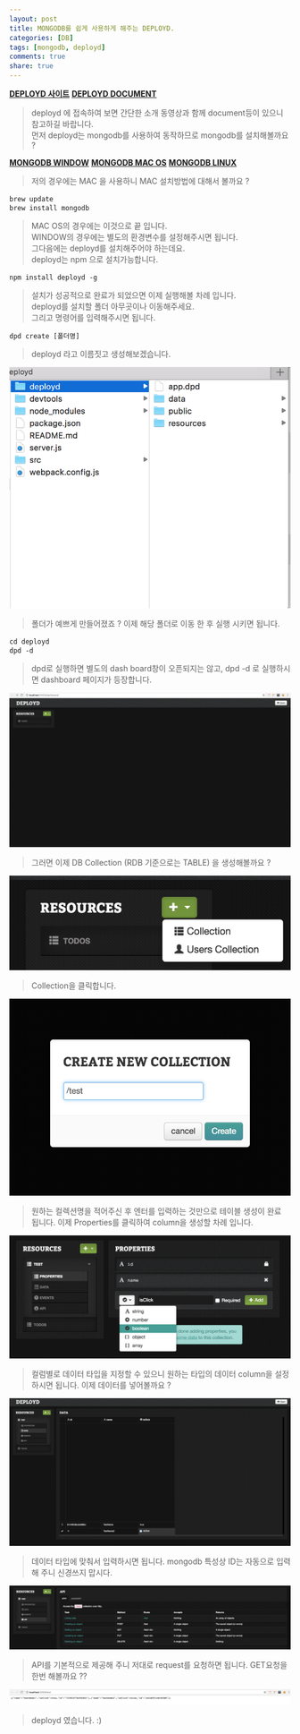 ```yaml
---
layout: post
title: MONGODB를 쉽게 사용하게 해주는 DEPLOYD.
categories: [DB]
tags: [mongodb, deployd]
comments: true
share: true
---
```


**[DEPLOYD 사이트](http://deployd.com)**
**[DEPLOYD DOCUMENT](http://docs.deployd.com/docs/)**

> deployd 에 접속하여 보면 간단한 소개 동영상과 함께 document등이 있으니 참고하길 바랍니다.  
> 먼저 deployd는 mongodb를 사용하여 동작하므로 mongodb를 설치해볼까요 ? 
  
**[MONGODB WINDOW](https://docs.mongodb.com/manual/tutorial/install-mongodb-on-windows/)**
**[MONGODB MAC OS](https://docs.mongodb.com/manual/tutorial/install-mongodb-on-os-x/)**
**[MONGODB LINUX](https://docs.mongodb.com/manual/administration/install-on-linux/)**

  
> 저의 경우에는 MAC 을 사용하니 MAC 설치방법에 대해서 볼까요 ?   

```cli
brew update
brew install mongodb
```  

> MAC OS의 경우에는 이것으로 끝 입니다.   
> WINDOW의 경우에는 별도의 환경변수를 설정해주시면 됩니다.   
> 그다음에는 deployd를 설치해주어야 하는데요.   
> deployd는 npm 으로 설치가능합니다.  

```cli
npm install deployd -g
```


> 설치가 성공적으로 완료가 되었으면 이제 실행해볼 차례 입니다.   
> deployd를 설치할 폴더 아무곳이나 이동해주세요.   
> 그리고 명령어를 입력해주시면 됩니다.   

```cli
dpd create [폴더명]
```

> deployd 라고 이름짓고 생성해보겠습니다.  

![이미지](/resources/images/library/deployd/1.png)  

> 폴더가 예쁘게 만들어졌죠 ? 
> 이제 해당 폴더로 이동 한 후 실행 시키면 됩니다.

```cli
cd deployd
dpd -d 
```

> dpd로 실행하면 별도의 dash board창이 오픈되지는 않고, dpd -d 로 실행하시면 dashboard 페이지가 등장합니다. 

![이미지](/resources/images/library/deployd/2.png)  
  
> 그러면 이제 DB Collection (RDB 기준으로는 TABLE) 을 생성해볼까요 ? 

![이미지](/resources/images/library/deployd/3.png)  

> Collection을 클릭합니다.   

![이미지](/resources/images/library/deployd/4.png)

> 원하는 컬렉션명을 적어주신 후 엔터를 입력하는 것만으로 테이블 생성이 완료 됩니다.
> 이제 Properties를 클릭하여 column을 생성할 차례 입니다.

![이미지](/resources/images/library/deployd/5.png)

> 컬럼별로 데이터 타입을 지정할 수 있으니 원하는 타입의 데이터 column을 설정하시면 됩니다.
> 이제 데이터를 넣어볼까요 ? 

![이미지](/resources/images/library/deployd/6.png)

> 데이터 타입에 맞춰서 입력하시면 됩니다. mongodb 특성상 ID는 자동으로 입력해 주니 신경쓰지 맙시다. 

![이미지](/resources/images/library/deployd/7.png)

> API를 기본적으로 제공해 주니 저대로 request를 요청하면 됩니다. 
> GET요청을 한번 해볼까요 ?? 

![이미지](/resources/images/library/deployd/8.png)

> deployd 였습니다. :)